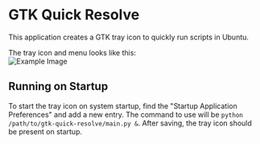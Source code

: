 # GTK Quick Resolve
This application creates a GTK tray icon to quickly run scripts in Ubuntu.   

The tray icon and menu looks like this:    
![Example Image](https://i.imgur.com/z8g4qnc.png)

## Running on Startup
To start the tray icon on system startup, find the "Startup Application Preferences" and add a new entry. The command to use will be `python /path/to/gtk-quick-resolve/main.py &`. After saving, the tray icon should be present on startup.
